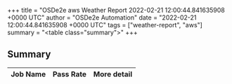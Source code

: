 +++
title = "OSDe2e aws Weather Report 2022-02-21 12:00:44.841635908 +0000 UTC"
author = "OSDe2e Automation"
date = "2022-02-21 12:00:44.841635908 +0000 UTC"
tags = ["weather-report", "aws"]
summary = "<table class=\"summary\"></table>"
+++
## Summary

| Job Name | Pass Rate | More detail |
|----------|-----------|-------------|





